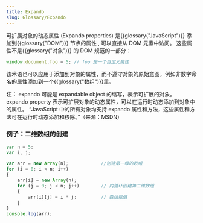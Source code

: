```yaml
---
title: Expando
slug: Glossary/Expando
---
```


可扩展对象的动态属性 (Expando properties) 是{{glossary("JavaScript")}} 添加到{{glossary("DOM")}} 节点的属性 , 可以直接从 DOM 元素中访问。 这些属性不是{{glossary("对象")}} 的 DOM 规范的一部分：

```js
window.document.foo = 5; // foo 是一个自定义属性
```

该术语也可以应用于添加到对象的属性，而不遵守对象的原始意图，例如非数字命名的属性添加到一个{{glossary("数组")}}里。

**注：**
expando 可能是 expandable object 的缩写，表示可扩展的对象。expando property 表示可扩展对象的动态属性，可以在运行时动态添加到对象中的属性。
“JavaScript 中的所有对象均支持 expando 属性和方法，这些属性和方法可在运行时动态添加和移除。”（来源：MSDN）

### 例子：二维数组的创建

```js
var n = 5;
var i, j;

var arr = new Array(n);            //创建第一维的数组
for (i = 0; i < n; i++)
{
    arr[i] = new Array(n);
    for (j = 0; j < n; j++)        // 内循环创建第二维数组
    {
        arr[i][j] = i * j;         // 数组赋值
    }
}
console.log(arr);
```

